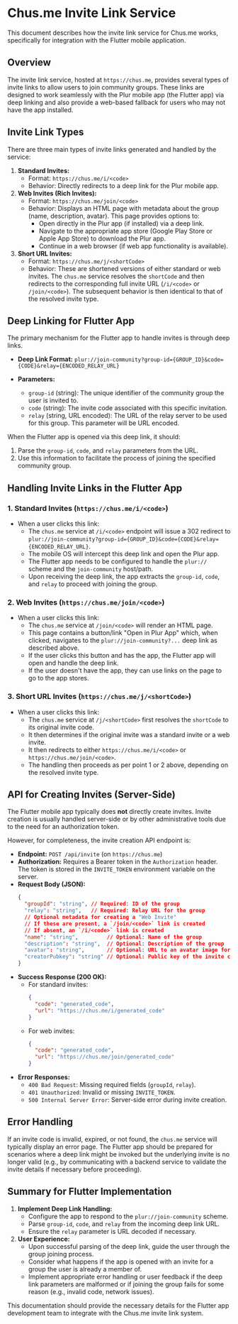 # Chus.me Invite Link Service

This document describes how the invite link service for Chus.me works, specifically for integration with the Flutter mobile application.

## Overview

The invite link service, hosted at `https://chus.me`, provides several types of invite links to allow users to join community groups. These links are designed to work seamlessly with the Plur mobile app (the Flutter app) via deep linking and also provide a web-based fallback for users who may not have the app installed.

## Invite Link Types

There are three main types of invite links generated and handled by the service:

1.  **Standard Invites:**
    *   Format: `https://chus.me/i/<code>`
    *   Behavior: Directly redirects to a deep link for the Plur mobile app.
2.  **Web Invites (Rich Invites):**
    *   Format: `https://chus.me/join/<code>`
    *   Behavior: Displays an HTML page with metadata about the group (name, description, avatar). This page provides options to:
        *   Open directly in the Plur app (if installed) via a deep link.
        *   Navigate to the appropriate app store (Google Play Store or Apple App Store) to download the Plur app.
        *   Continue in a web browser (if web app functionality is available).
3.  **Short URL Invites:**
    *   Format: `https://chus.me/j/<shortCode>`
    *   Behavior: These are shortened versions of either standard or web invites. The `chus.me` service resolves the `shortCode` and then redirects to the corresponding full invite URL (`/i/<code>` or `/join/<code>`). The subsequent behavior is then identical to that of the resolved invite type.

## Deep Linking for Flutter App

The primary mechanism for the Flutter app to handle invites is through deep links.

*   **Deep Link Format:** `plur://join-community?group-id={GROUP_ID}&code={CODE}&relay={ENCODED_RELAY_URL}`

*   **Parameters:**
    *   `group-id` (string): The unique identifier of the community group the user is invited to.
    *   `code` (string): The invite code associated with this specific invitation.
    *   `relay` (string, URL encoded): The URL of the relay server to be used for this group. This parameter will be URL encoded.

When the Flutter app is opened via this deep link, it should:
1.  Parse the `group-id`, `code`, and `relay` parameters from the URL.
2.  Use this information to facilitate the process of joining the specified community group.

## Handling Invite Links in the Flutter App

### 1. Standard Invites (`https://chus.me/i/<code>`)
   - When a user clicks this link:
     - The `chus.me` service at `/i/<code>` endpoint will issue a 302 redirect to `plur://join-community?group-id={GROUP_ID}&code={CODE}&relay={ENCODED_RELAY_URL}`.
     - The mobile OS will intercept this deep link and open the Plur app.
     - The Flutter app needs to be configured to handle the `plur://` scheme and the `join-community` host/path.
     - Upon receiving the deep link, the app extracts the `group-id`, `code`, and `relay` to proceed with joining the group.

### 2. Web Invites (`https://chus.me/join/<code>`)
   - When a user clicks this link:
     - The `chus.me` service at `/join/<code>` will render an HTML page.
     - This page contains a button/link "Open in Plur App" which, when clicked, navigates to the `plur://join-community?...` deep link as described above.
     - If the user clicks this button and has the app, the Flutter app will open and handle the deep link.
     - If the user doesn't have the app, they can use links on the page to go to the app stores.

### 3. Short URL Invites (`https://chus.me/j/<shortCode>`)
   - When a user clicks this link:
     - The `chus.me` service at `/j/<shortCode>` first resolves the `shortCode` to its original invite code.
     - It then determines if the original invite was a standard invite or a web invite.
     - It then redirects to either `https://chus.me/i/<code>` or `https://chus.me/join/<code>`.
     - The handling then proceeds as per point 1 or 2 above, depending on the resolved invite type.

## API for Creating Invites (Server-Side)

The Flutter mobile app typically does **not** directly create invites. Invite creation is usually handled server-side or by other administrative tools due to the need for an authorization token.

However, for completeness, the invite creation API endpoint is:

*   **Endpoint:** `POST /api/invite` (on `https://chus.me`)
*   **Authorization:** Requires a Bearer token in the `Authorization` header. The token is stored in the `INVITE_TOKEN` environment variable on the server.
*   **Request Body (JSON):**
    ```json
    {
      "groupId": "string", // Required: ID of the group
      "relay": "string",   // Required: Relay URL for the group
      // Optional metadata for creating a "Web Invite"
      // If these are present, a `/join/<code>` link is created
      // If absent, an `/i/<code>` link is created
      "name": "string",         // Optional: Name of the group
      "description": "string",  // Optional: Description of the group
      "avatar": "string",       // Optional: URL to an avatar image for the group
      "creatorPubkey": "string" // Optional: Public key of the invite creator
    }
    ```
*   **Success Response (200 OK):**
    *   For standard invites:
        ```json
        {
          "code": "generated_code",
          "url": "https://chus.me/i/generated_code"
        }
        ```
    *   For web invites:
        ```json
        {
          "code": "generated_code",
          "url": "https://chus.me/join/generated_code"
        }
        ```
*   **Error Responses:**
    *   `400 Bad Request`: Missing required fields (`groupId`, `relay`).
    *   `401 Unauthorized`: Invalid or missing `INVITE_TOKEN`.
    *   `500 Internal Server Error`: Server-side error during invite creation.

## Error Handling

If an invite code is invalid, expired, or not found, the `chus.me` service will typically display an error page. The Flutter app should be prepared for scenarios where a deep link might be invoked but the underlying invite is no longer valid (e.g., by communicating with a backend service to validate the invite details if necessary before proceeding).

## Summary for Flutter Implementation

1.  **Implement Deep Link Handling:**
    *   Configure the app to respond to the `plur://join-community` scheme.
    *   Parse `group-id`, `code`, and `relay` from the incoming deep link URL.
    *   Ensure the `relay` parameter is URL decoded if necessary.
2.  **User Experience:**
    *   Upon successful parsing of the deep link, guide the user through the group joining process.
    *   Consider what happens if the app is opened with an invite for a group the user is already a member of.
    *   Implement appropriate error handling or user feedback if the deep link parameters are malformed or if joining the group fails for some reason (e.g., invalid code, network issues).

This documentation should provide the necessary details for the Flutter app development team to integrate with the Chus.me invite link system. 